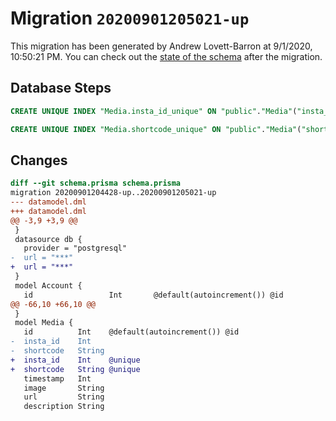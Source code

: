 # Migration `20200901205021-up`

This migration has been generated by Andrew Lovett-Barron at 9/1/2020, 10:50:21 PM.
You can check out the [state of the schema](./schema.prisma) after the migration.

## Database Steps

```sql
CREATE UNIQUE INDEX "Media.insta_id_unique" ON "public"."Media"("insta_id")

CREATE UNIQUE INDEX "Media.shortcode_unique" ON "public"."Media"("shortcode")
```

## Changes

```diff
diff --git schema.prisma schema.prisma
migration 20200901204428-up..20200901205021-up
--- datamodel.dml
+++ datamodel.dml
@@ -3,9 +3,9 @@
 }
 datasource db {
   provider = "postgresql"
-  url = "***"
+  url = "***"
 }
 model Account {
   id                 Int       @default(autoincrement()) @id
@@ -66,10 +66,10 @@
 }
 model Media {
   id          Int    @default(autoincrement()) @id
-  insta_id    Int
-  shortcode   String
+  insta_id    Int    @unique
+  shortcode   String @unique
   timestamp   Int
   image       String
   url         String
   description String
```


